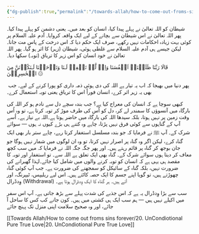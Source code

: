 ```yaml
---
{"dg-publish":true,"permalink":"/towards-allah/how-to-come-out-froms-sins-forever/19-sb-se-bra-zhr-awr-aus-ka-tryaq/","noteIcon":"","created":"2025-05-09T22:26:33.878+05:00","updated":"2025-05-09T23:34:09.312+05:00"}
---
```



شیطان کو اللہ تعالیٰ نے پہلے پیدا کیا، انسان کو بعد میں۔ یعنی دشمن کو پہلے پیدا کیا۔ پھر اللہ تعالیٰ نے اس شیطان سے بچانے کے لیے ایک واقعہ کروایا۔ آدم علیہ السلام پر کوئی بہت زیادہ احکامات نہیں رکھے، صرف ایک حکم دیا کہ اس درخت کے پاس مت جانا۔ لیکن جیسے ہی آدم علیہ السلام سے غلطی ہوئی، شیطان (زہر) کا اثر ہو گیا۔ پھر اللہ تعالیٰ نے خود انسان کو اس زہر کا تریاق (توبہ) سکھا دیا۔ 

  

قَالَا رَبَّنَا ظَلَمۡنَاۤ اَنۡفُسَنَا وَاِنۡ لَّمۡ تَغۡفِرۡ لَـنَا وَتَرۡحَمۡنَا لَـنَكُوۡنَنَّ مِنَ الۡخٰسِرِيۡنَ ۞

  

 پھر دنیا میں بھیجا کہ اب یہ تیار ہے اللہ کی دی ہوئی ذمہ داری کو پورا کرنے کے لیے۔ جب بھی یہ زہر اثر کرے، انسان فوراً اس کا تریاق یعنی توبہ استعمال کرے۔

  

کبھی سوچا ہے کہ انسان کی معراج کیا ہے؟ جب بندہ سچے دل سے نادم ہو کر اللہ کی بارگاہ میں آنسوؤں کا سمندر لے کر، دل کو اُس کی طرف موڑ کر توبہ کرتا ہے، تو وہ اُس وقت زمین پر نہیں ہوتا، بلکہ سیدھا اللہ کی بارگاہ میں حاضر ہوتا ہے۔اللہ بے نیاز ہے۔ اُسے آپ کے گناہوں سے کوئی فرق نہیں پڑتا، چاہے وہ کتنے ہی بڑے کیوں نہ ہوں — سوائے شرک کے۔ آپ ﷺ نے فرمایا کہ جو بندہ مسلسل استغفار کرتا رہے، چاہے ستر بار بھی ایک گناہ کرے، لیکن اگر وہ گناہ پر اصرار نہیں کرتا، تو وہ ان لوگوں میں شمار نہیں ہوگا جو جان بوجھ کر گناہ پر قائم رہتے ہیں۔ اور پھر جگہ جگہ اللہ نے فرمایا کہ میں سب کچھ معاف کر دیتا ہوں سوائے شرک کے۔ گناہ بھی ایک تعلق ہے اللہ سے۔ تو استغفار اور توبہ کا مقصد ہی یہی ہے کہ انسان کو توبہ کرنے والوں میں شامل کیا جائے۔لہٰذا گھبرانے کی ضرورت نہیں، بلکہ گناہ کے سائیکل کو سمجھنے کی ضرورت ہے۔ جب آپ کوئی گناہ چھوڑتے ہیں، تو گویا اپنے جسم کا ایک حصہ کاٹتے ہیں۔ اس لیے ریلیپس، ٹیپرنگ، اور وِدڈرال (Withdrawal) آتے ہیں۔ ہر گناہ کا ایک وِدڈرال ہوتا ہے۔

سب سے بڑا وِدڈرال یہ ہے کہ اس جذبے کی شدت پہلے سے بڑھ جاتی ہے۔ آپ اس سفر میں اکیلے نہیں ہیں — ہم سب ایک ہی کشتی میں ہیں۔ کون جانے کب کس کا ساحل آ جائے، اور وہ صحیح سلامت اپنی منزل تک پہنچ جائے

[[Towards Allah/How to come out froms sins forever/20. UnCondiotional Pure True Love\|20. UnCondiotional Pure True Love]]

